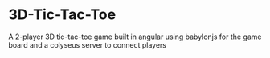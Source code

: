 # 3D-Tic-Tac-Toe

A 2-player 3D tic-tac-toe game built in angular using babylonjs for the game board and a colyseus server to connect players
